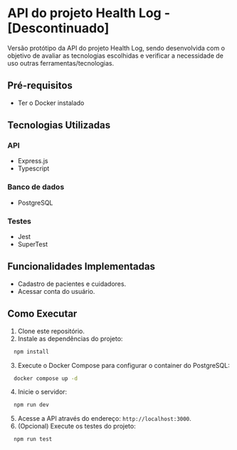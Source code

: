 # API do projeto Health Log - [Descontinuado]

Versão protótipo da API do projeto Health Log, sendo desenvolvida com o objetivo
de avaliar as tecnologias escolhidas e verificar a necessidade de uso outras
ferramentas/tecnologias.

## Pré-requisitos

- Ter o Docker instalado

## Tecnologias Utilizadas

### API

- Express.js
- Typescript

### Banco de dados

- PostgreSQL

### Testes

- Jest
- SuperTest

## Funcionalidades Implementadas

- Cadastro de pacientes e cuidadores.
- Acessar conta do usuário.

## Como Executar

1. Clone este repositório.
2. Instale as dependências do projeto:

```bash
  npm install
```

3. Execute o Docker Compose para configurar o container do PostgreSQL:

```bash
  docker compose up -d
```

4. Inicie o servidor:

```bash
  npm run dev
```

5. Acesse a API através do endereço: `http://localhost:3000`.
6. (Opcional) Execute os testes do projeto:

```bash
  npm run test
```
